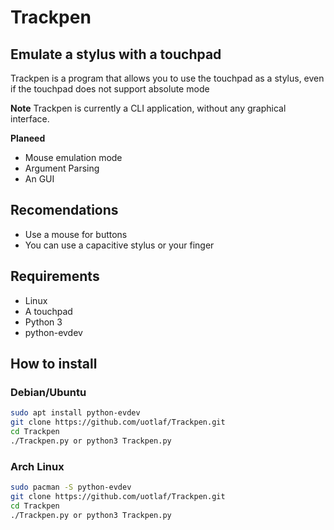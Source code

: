 # Trackpen
## Emulate a stylus with a touchpad

Trackpen is a program that allows you to use the touchpad as a stylus, even if the touchpad does not support absolute mode

**Note** Trackpen is currently a CLI application, without any graphical interface.

**Planeed**
- Mouse emulation mode
- Argument Parsing
- An GUI

## Recomendations
- Use a mouse for buttons
- You can use a capacitive stylus or your finger

## Requirements
- Linux
- A touchpad
- Python 3
- python-evdev

## How to install
### Debian/Ubuntu
````bash
sudo apt install python-evdev
git clone https://github.com/uotlaf/Trackpen.git
cd Trackpen
./Trackpen.py or python3 Trackpen.py
````
### Arch Linux
````bash
sudo pacman -S python-evdev
git clone https://github.com/uotlaf/Trackpen.git
cd Trackpen
./Trackpen.py or python3 Trackpen.py
````
